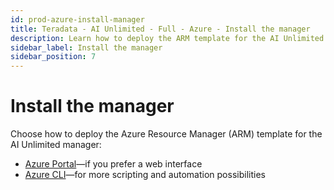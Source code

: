```yaml
---
id: prod-azure-install-manager
title: Teradata - AI Unlimited - Full - Azure - Install the manager
description: Learn how to deploy the ARM template for the AI Unlimited manager.
sidebar_label: Install the manager
sidebar_position: 7
---
```


# Install the manager

Choose how to deploy the Azure Resource Manager (ARM) template for the AI Unlimited manager:

- [Azure Portal](/docs/install-ai-unlimited/production/Azure/install-ai-unlimited/deploy-ai-unlimited-azure-portal.md)&mdash;if you prefer a web interface 
- [Azure CLI](/docs/install-ai-unlimited/production/Azure/install-ai-unlimited/deploy-ai-unlimited-azure-cli.md)&mdash;for more scripting and automation possibilities   
